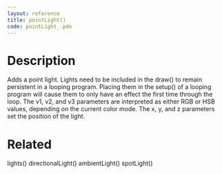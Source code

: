 ```yaml
---
layout: reference
title: pointLight()
code: pointLight_.pde
---
```


# Description

Adds a point light. Lights need to be included in the draw() to remain persistent in a looping program. Placing them in the setup() of a looping program will cause them to only have an effect the first time through the loop. The v1, v2, and v3 parameters are interpreted as either RGB or HSB values, depending on the current color mode. The x, y, and z parameters set the position of the light.

# Related

lights()
directionalLight()
ambientLight()
spotLight()
